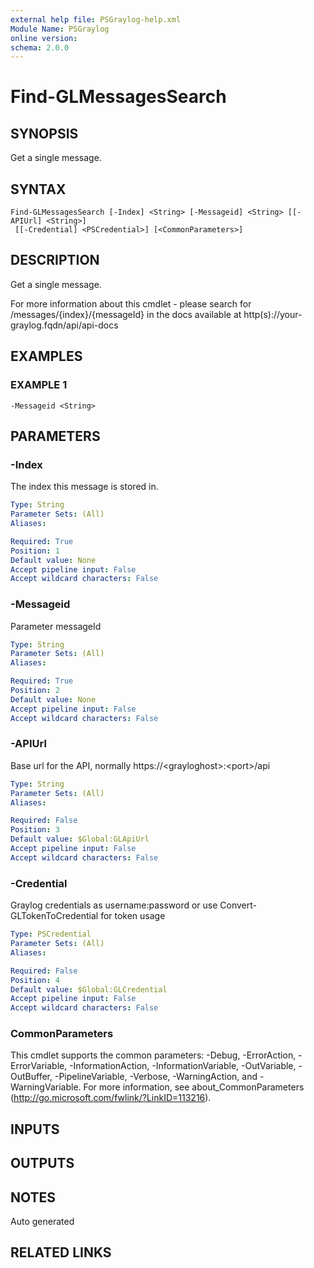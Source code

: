```yaml
---
external help file: PSGraylog-help.xml
Module Name: PSGraylog
online version:
schema: 2.0.0
---
```


# Find-GLMessagesSearch

## SYNOPSIS
Get a single message.

## SYNTAX

```
Find-GLMessagesSearch [-Index] <String> [-Messageid] <String> [[-APIUrl] <String>]
 [[-Credential] <PSCredential>] [<CommonParameters>]
```

## DESCRIPTION
Get a single message.


For more information about this cmdlet - please search for /messages/{index}/{messageId} in the docs available at http(s)://your-graylog.fqdn/api/api-docs

## EXAMPLES

### EXAMPLE 1
```
-Messageid <String>
```

## PARAMETERS

### -Index
The index this message is stored in.

```yaml
Type: String
Parameter Sets: (All)
Aliases:

Required: True
Position: 1
Default value: None
Accept pipeline input: False
Accept wildcard characters: False
```

### -Messageid
Parameter messageId

```yaml
Type: String
Parameter Sets: (All)
Aliases:

Required: True
Position: 2
Default value: None
Accept pipeline input: False
Accept wildcard characters: False
```

### -APIUrl
Base url for the API, normally https://\<grayloghost\>:\<port\>/api

```yaml
Type: String
Parameter Sets: (All)
Aliases:

Required: False
Position: 3
Default value: $Global:GLApiUrl
Accept pipeline input: False
Accept wildcard characters: False
```

### -Credential
Graylog credentials as username:password or use Convert-GLTokenToCredential for token usage

```yaml
Type: PSCredential
Parameter Sets: (All)
Aliases:

Required: False
Position: 4
Default value: $Global:GLCredential
Accept pipeline input: False
Accept wildcard characters: False
```

### CommonParameters
This cmdlet supports the common parameters: -Debug, -ErrorAction, -ErrorVariable, -InformationAction, -InformationVariable, -OutVariable, -OutBuffer, -PipelineVariable, -Verbose, -WarningAction, and -WarningVariable. For more information, see about_CommonParameters (http://go.microsoft.com/fwlink/?LinkID=113216).

## INPUTS

## OUTPUTS

## NOTES
Auto generated

## RELATED LINKS
